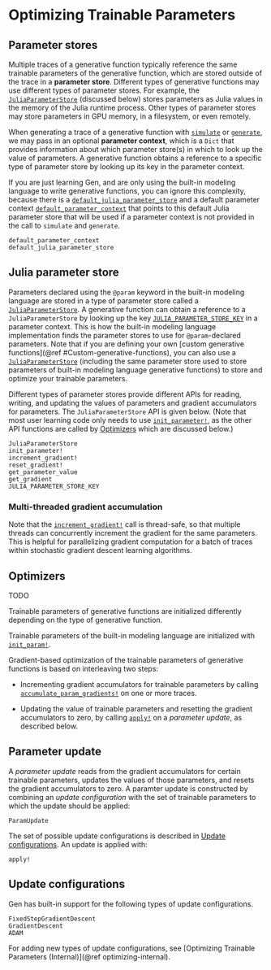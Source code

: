 # Optimizing Trainable Parameters

## Parameter stores

Multiple traces of a generative function typically reference the same trainable parameters of the generative function, which are stored outside of the trace in a **parameter store**.
Different types of generative functions may use different types of parameter stores.
For example, the [`JuliaParameterStore`](@ref) (discussed below) stores parameters as Julia values in the memory of the Julia runtime process.
Other types of parameter stores may store parameters in GPU memory, in a filesystem, or even remotely.

When generating a trace of a generative function with [`simulate`](@ref) or [`generate`](@ref), we may pass in an optional **parameter context**, which is a `Dict` that provides information about which parameter store(s) in which to look up the value of parameters.
A generative function obtains a reference to a specific type of parameter store by looking up its key in the parameter context.

If you are just learning Gen, and are only using the built-in modeling language to write generative functions, you can ignore this complexity, because there is a [`default_julia_parameter_store`](@ref) and a default parameter context [`default_parameter_context`](@ref) that points to this default Julia parameter store that will be used if a parameter context is not provided in the call to `simulate` and `generate`.
```@docs
default_parameter_context
default_julia_parameter_store
```

## Julia parameter store

Parameters declared using the `@param` keyword in the built-in modeling language are stored in a type of parameter store called a [`JuliaParameterStore`](@ref).
A generative function can obtain a reference to a `JuliaParameterStore` by looking up the key [`JULIA_PARAMETER_STORE_KEY`](@ref) in a parameter context.
This is how the built-in modeling language implementation finds the parameter stores to use for `@param`-declared parameters.
Note that if you are defining your own [custom generative functions](@ref #Custom-generative-functions), you can also use a [`JuliaParameterStore`](@ref) (including the same parameter store used to store parameters of built-in modeling language generative functions) to store and optimize your trainable parameters.

Different types of parameter stores provide different APIs for reading, writing, and updating the values of parameters and gradient accumulators for parameters.
The `JuliaParameterStore` API is given below.
(Note that most user learning code only needs to use [`init_parameter!`](@ref), as the other API functions are called by [Optimizers](@ref) which are discussed below.)

```@docs
JuliaParameterStore
init_parameter!
increment_gradient!
reset_gradient!
get_parameter_value
get_gradient
JULIA_PARAMETER_STORE_KEY
```

### Multi-threaded gradient accumulation

Note that the [`increment_gradient!`](@ref) call is thread-safe, so that multiple threads can concurrently increment the gradient for the same parameters. This is helpful for parallelizing gradient computation for a batch of traces within stochastic gradient descent learning algorithms.

## Optimizers

TODO

Trainable parameters of generative functions are initialized differently depending on the type of generative function.

Trainable parameters of the built-in modeling language are initialized with [`init_param!`](@ref).

Gradient-based optimization of the trainable parameters of generative functions is based on interleaving two steps:

- Incrementing gradient accumulators for trainable parameters by calling [`accumulate_param_gradients!`](@ref) on one or more traces.

- Updating the value of trainable parameters and resetting the gradient accumulators to zero, by calling [`apply!`](@ref) on a *parameter update*, as described below.

## Parameter update

A *parameter update* reads from the gradient accumulators for certain trainable parameters, updates the values of those parameters, and resets the gradient accumulators to zero.
A paramter update is constructed by combining an *update configuration* with the set of trainable parameters to which the update should be applied:
```@docs
ParamUpdate
```
The set of possible update configurations is described in [Update configurations](@ref).
An update is applied with:
```@docs
apply!
```

## Update configurations

Gen has built-in support for the following types of update configurations.
```@docs
FixedStepGradientDescent
GradientDescent
ADAM
```
For adding new types of update configurations, see [Optimizing Trainable Parameters (Internal)](@ref optimizing-internal).

